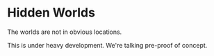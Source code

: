 # Hidden Worlds
The worlds are not in obvious locations.

This is under heavy development. We're talking pre-proof of concept.
